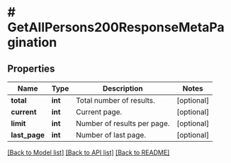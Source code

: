 # # GetAllPersons200ResponseMetaPagination

## Properties

Name | Type | Description | Notes
------------ | ------------- | ------------- | -------------
**total** | **int** | Total number of results. | [optional]
**current** | **int** | Current page. | [optional]
**limit** | **int** | Number of results per page. | [optional]
**last_page** | **int** | Number of last page. | [optional]

[[Back to Model list]](../../README.md#models) [[Back to API list]](../../README.md#endpoints) [[Back to README]](../../README.md)
